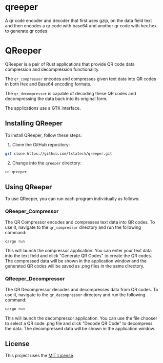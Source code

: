 # qreeper
A  qr code encoder and decoder that first uses gzip, on the data field text and then encodes a qr code with base64 and another qr code with hex.hex to generate qr codes

# QReeper

QReeper is a pair of Rust applications that provide QR code data compression and decompression functionality. 

The `qr_compressor` encodes and compresses given text data into QR codes in both Hex and Base64 encoding formats. 

The `qr_decompressor` is capable of decoding these QR codes and decompressing the data back into its original form.

The applications use a GTK interface.


## Installing QReeper

To install QReeper, follow these steps:

1. Clone the GitHub repository:

```bash
git clone https://github.com/txtatech/qreeper.git
```

2. Change into the `qreeper` directory:

```bash
cd qreeper
```

## Using QReeper

To use QReeper, you can run each program individually as follows:

### QReeper_Compressor

The QR Compressor encodes and compresses text data into QR codes. To use it, navigate to the `qr_compressor` directory and run the following command:

```bash
cargo run
```

This will launch the compressor application. You can enter your text data into the text field and click "Generate QR Codes" to create the QR codes. The compressed data will be shown in the application window and the generated QR codes will be saved as .png files in the same directory.

### QReeper_Decompressor

The QR Decompressor decodes and decompresses data from QR codes. To use it, navigate to the `qr_decompressor` directory and run the following command:

```bash
cargo run
```

This will launch the decompressor application. You can use the file chooser to select a QR code .png file and click "Decode QR Code" to decompress the data. The decompressed data will be shown in the application window.

## License

This project uses the [MIT License](https://opensource.org/licenses/MIT).

